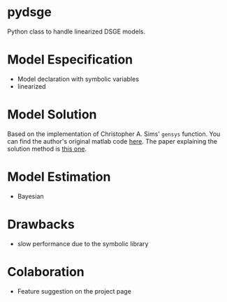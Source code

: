 # pydsge
Python class to handle linearized DSGE models.



# Model Especification
* Model declaration with symbolic variables
* linearized

# Model Solution
Based on the implementation of Christopher A. Sims' `gensys` function.
You can find the author's original matlab code
[here](https://dge.repec.org/codes/sims/linre3a/).
The paper explaining the solution method is
[this one](https://dge.repec.org/codes/sims/linre3a/LINRE3A.pdf).

# Model Estimation
* Bayesian

# Drawbacks
* slow performance due to the symbolic library

# Colaboration
* Feature suggestion on the project page



